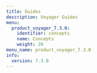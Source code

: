 ```yaml
---
title: Guides
description: Voyager Guides
menu:
  product_voyager_7.3.0:
    identifier: concepts
    name: Concepts
    weight: 20
menu_name: product_voyager_7.3.0
info:
  version: 7.3.0
---
```


